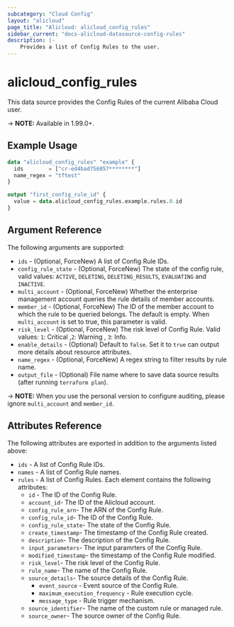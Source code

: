 ```yaml
---
subcategory: "Cloud Config"
layout: "alicloud"
page_title: "Alicloud: alicloud_config_rules"
sidebar_current: "docs-alicloud-datasource-config-rules"
description: |-
    Provides a list of Config Rules to the user.
---
```


# alicloud\_config\_rules

This data source provides the Config Rules of the current Alibaba Cloud user.

-> **NOTE:**  Available in 1.99.0+.

## Example Usage

```terraform
data "alicloud_config_rules" "example" {
  ids        = ["cr-ed4bad756057********"]
  name_regex = "tftest"
}

output "first_config_rule_id" {
  value = data.alicloud_config_rules.example.rules.0.id
}
```

## Argument Reference

The following arguments are supported:

* `ids` - (Optional, ForceNew) A list of Config Rule IDs.
* `config_rule_state` - (Optional, ForceNew) The state of the config rule, valid values: `ACTIVE`, `DELETING`, `DELETING_RESULTS`, `EVALUATING` and `INACTIVE`. 
* `multi_account` - (Optional, ForceNew) Whether the enterprise management account queries the rule details of member accounts.
* `member_id` - (Optional, ForceNew) The ID of the member account to which the rule to be queried belongs. The default is empty. When `multi_account` is set to true, this parameter is valid.
* `risk_level` - (Optional, ForceNew) The risk level of Config Rule. Valid values: `1`: Critical ,`2`: Warning , `3`: Info.
* `enable_details` - (Optional) Default to `false`. Set it to `true` can output more details about resource attributes.
* `name_regex` - (Optional, ForceNew) A regex string to filter results by rule name.
* `output_file` - (Optional) File name where to save data source results (after running `terraform plan`).

-> **NOTE:** When you use the personal version to configure auditing, please ignore `multi_account` and `member_id`.

## Attributes Reference

The following attributes are exported in addition to the arguments listed above:

* `ids` - A list of Config Rule IDs.
* `names` - A list of Config Rule names.
* `rules` - A list of Config Rules. Each element contains the following attributes:
    * `id` - The ID of the Config Rule.
    * `account_id`- The ID of the Alicloud account.
    * `config_rule_arn`- The ARN of the Config Rule.
    * `config_rule_id`- The ID of the Config Rule.
    * `config_rule_state`- The state of the Config Rule.
    * `create_timestamp`- The timestamp of the Config Rule created.
    * `description`- The description of the Config Rule.
    * `input_parameters`- The input paramrters of the Config Rule.
    * `modified_timestamp`- the timestamp of the Config Rule modified.
    * `risk_level`- The risk level of the Config Rule.
    * `rule_name`- The name of the Config Rule.
    * `source_details`- The source details of the Config Rule.
        * `event_source` - Event source of the Config Rule.
        * `maximum_execution_frequency` - Rule execution cycle.
        * `message_type` - Rule trigger mechanism.
    * `source_identifier`- The name of the custom rule or managed rule.
    * `source_owner`- The source owner of the Config Rule.
